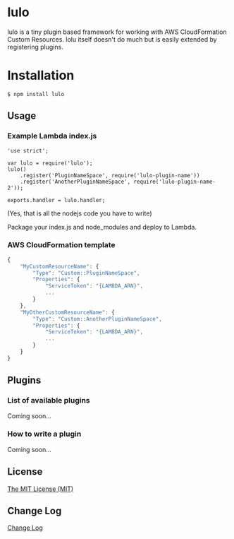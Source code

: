 # lulo

lulo is a tiny plugin based framework for working with AWS CloudFormation Custom Resources.
lolu itself doesn't do much but is easily extended by registering plugins.

# Installation
```
$ npm install lulo
```

## Usage
### Example Lambda index.js
```node
'use strict';

var lulo = require('lulo');
lulo()
    .register('PluginNameSpace', require('lulo-plugin-name'))
    .register('AnotherPluginNameSpace', require('lulo-plugin-name-2'));

exports.handler = lulo.handler;
```
(Yes, that is all the nodejs code you have to write)

Package your index.js and node_modules and deploy to Lambda.

### AWS CloudFormation template
```javascript
{
    "MyCustomResourceName": {
        "Type": "Custom::PluginNameSpace",
        "Properties": {
            "ServiceToken": "{LAMBDA_ARN}",
            ...
        }
    },
    "MyOtherCustomResourceName": {
        "Type": "Custom::AnotherPluginNameSpace",
        "Properties": {
            "ServiceToken": "{LAMBDA_ARN}",
            ...
        }
    }
}
```

## Plugins
### List of available plugins
Coming soon...

### How to write a plugin
Coming soon...

## License
[The MIT License (MIT)](/LICENSE)

## Change Log
[Change Log](/CHANGELOG.md)
